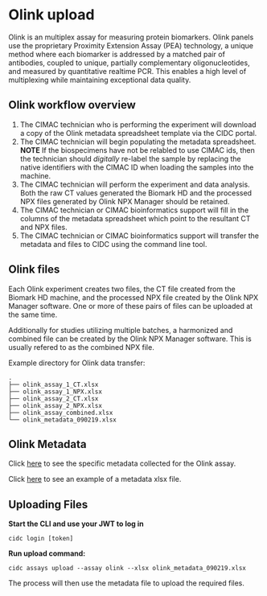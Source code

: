 # Olink upload
Olink is an multiplex assay for measuring protein biomarkers. Olink panels use the proprietary Proximity Extension Assay (PEA) technology, a unique method where each biomarker is addressed by a matched pair of antibodies, coupled to unique, partially complementary oligonucleotides, and measured by quantitative realtime PCR. This enables a high level of multiplexing while
maintaining exceptional data quality. 

## Olink workflow overview
1. The CIMAC technician who is performing the experiment will download a copy of the Olink metadata spreadsheet template via the CIDC portal.
2. The CIMAC technician will begin populating the metadata spreadsheet. **NOTE** If the biospecimens have not be relabled to use CIMAC ids, then the technician should *digitally* re-label the sample by replacing the native identifiers with the CIMAC ID when loading the samples into the machine.
3. The CIMAC technician will perform the experiment and data analysis. Both the raw CT values generated the Biomark HD and the processed NPX files generated by Olink NPX Manager should be retained.
4. The CIMAC technician or CIMAC bioinformatics support will fill in the columns of the metadata spreadsheet which point to the resultant CT and NPX files.
5. The CIMAC technician or CIMAC bioinformatics support will transfer the metadata and files to CIDC using the command line tool.


## Olink files

Each Olink experiment creates two files, the CT file created from the Biomark HD machine, and the processed NPX file created by the Olink NPX Manager software. One or more of these pairs of files can be uploaded at the same time.

Additionally for studies utilizing multiple batches, a harmonized and combined file can be created by the Olink NPX Manager software. This is usually refered to as the combined NPX file.

Example directory for Olink data transfer:
```
.
├── olink_assay_1_CT.xlsx
├── olink_assay_1_NPX.xlsx
├── olink_assay_2_CT.xlsx
├── olink_assay_2_NPX.xlsx
├── olink_assay_combined.xlsx
└── olink_metadata_090219.xlsx
```

## Olink Metadata

Click [here](https://cimac-cidc.github.io/cidc-schemas/docs/templates.metadata.olink_template.html) to see the specific metadata collected for the Olink assay.

Click [here](https://github.com/CIMAC-CIDC/cidc-schemas/raw/master/template_examples/olink_template.xlsx) to see an example of a metadata xlsx file.

## Uploading Files

**Start the CLI and use your JWT to log in**
~~~~
cidc login [token]
~~~~

**Run upload command:**
~~~~
cidc assays upload --assay olink --xlsx olink_metadata_090219.xlsx
~~~~

The process will then use the metadata file to upload the required files.
